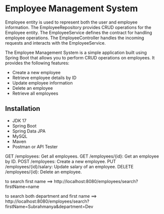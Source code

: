# Employee Management System

Employee entity is used to represent both the user and employee information. The EmployeeRepository provides CRUD operations for the Employee entity. The EmployeeService defines the contract for handling employee operations. The EmployeeController handles the incoming requests and interacts with the EmployeeService.

The Employee Management System is a simple application built using Spring Boot that allows you to perform CRUD operations on employees. It provides the following features:

- Create a new employee
- Retrieve employee details by ID
- Update employee information
- Delete an employee
- Retrieve all employees

## Installation

- JDK 17
- Spring Boot
- Spring Data JPA
- MySQL
- Maven
- Postman or API Tester

GET /employees: Get all employees.
GET /employees/{id}: Get an employee by ID.
POST /employees: Create a new employee.
PUT /employees/{id}/salary: Update salary of an employee.
DELETE /employees/{id}: Delete an employee. 


to search first name ==> http://localhost:8080/employees/search?firstName=name

to search both department and first name 
==> http://localhost:8080/employees/search?firstName=Subrahmanya&department=Dev




